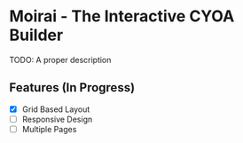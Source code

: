 # Moirai - The Interactive CYOA Builder

TODO: A proper description

## Features (In Progress)

* [x] Grid Based Layout
* [ ] Responsive Design
* [ ] Multiple Pages
